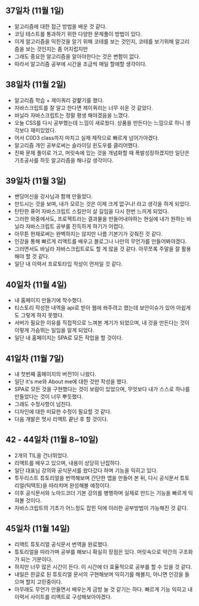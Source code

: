 ## 37일차 (11월 1일)
 - 알고리즘에 대한 접근 방법을 배운 것 같다.
 - 코딩 테스트를 통과하기 위한 다양한 문제풀이 방법이 있다.
 - 이게 알고리즘을 익힌것을 알기 위해 코테를 보는 것인지, 코테를 보기위해 알고리즘을 보는 것인지는 좀 어지럽지만
 - 그래도 중요한 알고리즘을 알아야한다는 것은 변함이 없다.
 - 따라서 알고리즘 공부에 시간을 조금씩 매일 할애할 생각이다.

## 38일차 (11월 2일)
 - 알고리즘 학습 + 제이쿼리 겉핥기를 했다.
 - 자바스크립트를 잘 알고 한다면 제이쿼리는 너무 쉬운 것 같았다.
 - 바닐라 자바스크립트는 정말 평생 해야겠음을 느꼈다.
 - 오늘 CSS를 다시 공부했는데 느낌이 새로웠다. 상품을 만든다는 느낌으로 하니 생각보다 재미있었다.
 - 어서 C0D3 class까지 마치고 실제 제작으로 빠르게 넘어가야겠다.
 - 알고리즘 개인 공부로써는 슬라이딩 윈도우를 클리어했다.
 - 진짜 문제 풀이로 가고, 머릿속에 있는 것을 개념화할 때 폭발성장하겠지만 일단은 기초공사를 하듯 알고리즘을 해나갈 생각이다.

## 39일차 (11월 3일)
 - 밴딩머신을 강사님과 함께 만들었다.
 - 만드시는 것을 보며, 내가 모르는 것은 이제 크게 없구나! 라고 생각을 하게 되었다.
 - 탄탄한 퓨어 자바스크립트 스킬만이 살 길임을 다시 한번 느끼게 되었다.
 - 그러한 와중에서도, 프로젝트라는 결과물을 만들어내야하는 현실에 내가 원하는 바닐라 자바스크립트 공부를 진득하게 하기가 어렵다.
 - 아무튼 현재로써는 완벽하지는 않지만 나름 기본기가 갖춰진 것 같다.
 - 인강을 통해 빠르게 리액트를 배우고 블로그나 나만의 무언가를 만들어봐야겠다.
 - 그러면서도 바닐라 자바스크립트로도 할 게 많을 것 같다. 아무쪼록 주말을 잘 활용해야 할 것 같다.
 - 일단 내 이력서 프로토타입 작성이 먼저일 것 같다.

## 40일차 (11월 4일)
 - 내 홈페이지 만들기에 착수했다.
 - 티스토리 작성한 내역을 api로 받아 웹에 쏴주려고 했는데 보안이슈가 있어 아쉽게도 그렇게 하지 못했다.
 - 서버가 필요한 이유를 직접적으로 느껴본 계기가 되었으며, 내 것을 만든다는 것이 이렇게 가슴뛰는 일임을 알게 되었다.
 - 일단 내 홈페이지는 SPA로 모든 작업을 할 것이다.

## 41일차 (11월 7일)
 - 내 첫번째 홈페이지의 버전1이 나왔다.
 - 일단 it's me와 About me에 대한 것만 작성을 했다.
 - SPA로 모든 것을 구현했다는 것이 보람이 있었으며, 무엇보다 내가 스스로 하나를 만들었다는 것이 너무 뿌듯했다.
 - 그래도 수정사항이 넘친다. 
 - 디자인에 대한 미묘한 수정이 필요할 것 같다.
 - 다음 개발은 멋사 리액트 끝난 후 할 것이다.

## 42 - 44일차 (11월 8~10일)
 - 2개의 TIL을 건너뛰었다.
 - 리액트를 배우고 있으며, 내용이 상당히 난잡하다.
 - 일단 대표님 강의와 공식문서를 왔다갔다 하며 기능을 익히고 있다.
 - 투두리스트 튜토리얼을 번역해보며 간단한 앱을 만들어 본 뒤, 다시 공식문서 튜토리얼(틱택토)을 따라치며 완성해볼 예정이다.
 - 이후 공식문서와 노마드코더 기본 강의를 병행하며 실제로 만드는 기능을 빠르게 익혀볼 것이다.
 - 자바스크립트의 기초가 어느정도 잡힌 덕에 이러한 공부방법이 가능해진 것 같다.

## 45일차 (11월 14일)
 - 리액트 튜토리얼 공식문서 번역을 완료했다.
 - 튜토리얼을 따라가며 공부를 해보니 확실히 장점은 있다. 머릿속으로 약간의 구조화가 되는 기분이다.
 - 하지만 너무 많은 시간이 든다. 이 시간에 더 효율적으로 공부를 할 수 있을 것 같다.
 - 내일은 한글로 된 튜토리얼 문서의 구현해보며 익히기를 해볼지, 아니면 인강을 들으며 할지 고민중이다.
 - 아무래도 무언가 만들면서 배우는게 금방 늘 것 같기는 하다. 빠르게 기능 익히고 내 이력서 사이트를 리액트로 구성해보아야겠다.
